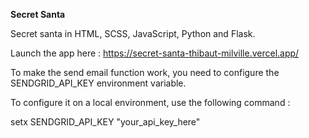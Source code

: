 <b>Secret Santa</b>

Secret santa in HTML, SCSS, JavaScript, Python and Flask.

Launch the app here : https://secret-santa-thibaut-milville.vercel.app/

To make the send email function work, you need to configure the SENDGRID_API_KEY environment variable.

To configure it on a local environment, use the following command :

setx SENDGRID_API_KEY "your_api_key_here"